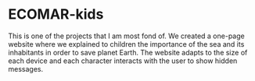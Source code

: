 # ECOMAR-kids
This is one of the projects that I am most fond of. We created a one-page website where we explained to children the importance of the sea and its inhabitants in order to save planet Earth. The website adapts to the size of each device and each character interacts with the user to show hidden messages.
